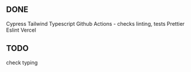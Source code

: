 ## DONE

Cypress
Tailwind
Typescript
Github Actions - checks linting, tests
Prettier
Eslint
Vercel

## TODO

check typing
